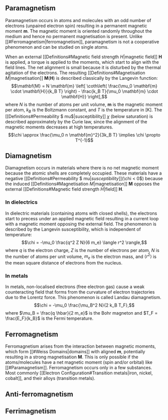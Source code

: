 
## Paramagnetism
Paramagnetism occurs in atoms and molecules with an odd number of electrons (unpaired electron spin) resulting in a permanent magnetic moment $\mathbf{m}$. The magnetic moment is oriented randomly throughout the medium and hence no permanent magnetisation is present. Unlike [[#Ferromagnetism|ferromagnetism]], paramagnetism is not a cooperative phenomenon and can be studied on single atoms.

When an external [[Definitions#Magnetic field strength $H$|magnetic field]] $\mathbf{H}$ is applied, a torque is applied to the moments, which start to align with the field lines. The net alignment is small because it is disturbed by the thermal agitation of the electrons. The resulting [[Definitions#Magnetisation $M$|magnetisation]] $\mathbf{M}(\mathbf{H})$ is described classically by the Langevin function:
$$\mathbf{M} = N \mathbf{m} \left[ \coth\left( \frac{\mu_0 \mathbf{m} \cdot \mathbf{H}}{k_B T} \right) - \frac{k_B T}{\mu_0 \mathbf{m} \cdot \mathbf{H}} \right],$$
where $N$ is the number of atoms per unit volume, $\mathbf{m}$ is the magnetic moment per atom, $k_B$ is the Boltzmann constant, and $T$ is the temperature in \[K]. The [[Definitions#Permeability $ mu$|susceptibility]] $\chi$ (below saturation) is described approximately by the Curie law, since the alignment of the magnetic moments decreases at high temperatures.
$$\chi \approx \frac{\mu_0 n \mathbf{m}^2}{3k_B T} \implies \chi \propto T^{-1}$$
## Diamagnetism
Diamagnetism occurs in materials where there is no net magnetic moment because the atomic shells are completely occupied. These materials have a negative [[Definitions#Permeability $ mu$|susceptibility]] ($\chi < 0$) because the induced [[Definitions#Magnetisation $M$|magnetisation]] $\mathbf{M}$ opposes the external [[Definitions#Magnetic field strength $H$|field]] $\mathbf{H}$.
### In dielectrics
In dielectric materials (containing atoms with closed shells), the electrons start to precess under an applied magnetic field resulting in a current loop with a magnetic moment opposing the external field. The phenomenon is described by the Langevin susceptibility, which is independent of temperature:
$$\chi = -\mu_0 \frac{q^2 Z N}{6 m_e} \langle r^2 \rangle,$$
where $q$ is the electron charge, $Z$ is the number of electrons per atom, $N$ is the number of atoms per unit volume, $m_e$ is the electron mass, and $\langle r^2 \rangle$ is the mean square distance of electrons from the nucleus.
### In metals
In metals, non-localised electrons (free electron gas) cause a weak counteracting field that forms from the curvature of electron trajectories due to the Lorentz force. This phenomenon is called Landau diamagnetism.
$$\chi = -\mu_0 \frac{\mu_B^2 N}{2 k_B T_F},$$
where $\mu_B = \frac{q \hbar}{2 m_e}$ is the Bohr magneton and $T_F = \frac{E_F}{k_B}$ is the Fermi temperature.
## Ferromagnetism
Ferromagnetism arises from the interaction between magnetic moments, which form [[#Weiss Domains|domains]] with aligned $\mathbf{m}$, potentially resulting in a strong magnetisation $\mathbf{M}$. This is only possible if the atoms/molecules have a net magnetic moment (spin and/or orbital) like [[#Paramagnetism]].
Ferromagnetism occurs only in a few substances. Most commonly [[Electron Configuration#Transition metals|iron, nickel, cobalt]], and their alloys (transition metals).

## Anti-ferromagnetism
## Ferrimagnetism
